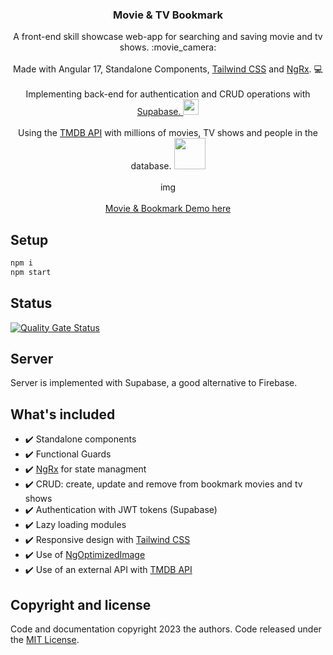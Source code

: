 <p align="center">
  <h3 align="center">Movie &amp; TV Bookmark</h3>

  <p align="center">
    A front-end skill showcase web-app for searching and saving movie and tv shows. :movie_camera:
    <br>
    <br>
    Made with Angular 17, Standalone Components, <a href="https://tailwindcss.com/" target="_blank">Tailwind CSS</a> and <a href="https://ngrx.io/" target="_blank">NgRx</a>.  💻
    <br>
    <br>
    Implementing back-end for authentication and CRUD operations with <a href="https://supabase.com/" target="_blank">Supabase. <img src="https://i.imgur.com/o4Qli7e.png" width="25px" eight="25px"></a>
    <br>
    <br>
    Using the <a href="https://developer.themoviedb.org/docs/getting-started" target="_blank">TMDB API</a> with millions of movies, TV shows and people in the database.  <a href="https://developer.themoviedb.org/docs/getting-started" target="_blank"> <img src="https://www.themoviedb.org/assets/2/v4/logos/v2/blue_square_1-5bdc75aaebeb75dc7ae79426ddd9be3b2be1e342510f8202baf6bffa71d7f5c4.svg" width="50px" eight="50px"></a>
    <br>
    <br>
    img
<!--     <img src="https://media.giphy.com/media/lIbaRQKLbCWkUZUOYs/giphy.gif" alt="Demo example"/> -->
    <br>
    <br>
    <a href="https://movie-tv-bookmark.netlify.app/">Movie &amp; Bookmark Demo here</a>
  </p>
</p>

## Setup

```bash
npm i
npm start
```

## Status

[![Quality Gate Status](https://sonarcloud.io/api/project_badges/measure?project=VinciprovaR_movie-tv-bookmark&metric=alert_status)](https://sonarcloud.io/summary/new_code?id=VinciprovaR_movie-tv-bookmark)

## Server

Server is implemented with Supabase, a good alternative to Firebase.

## What's included

- ✔️ Standalone components
- ✔️ Functional Guards
- ✔️ <a href="https://ngrx.io/" target="_blank">NgRx</a> for state managment
- ✔️ CRUD: create, update and remove from bookmark movies and tv shows
- ✔️ Authentication with JWT tokens (Supabase)
- ✔️ Lazy loading modules
- ✔️ Responsive design with <a href="https://tailwindcss.com/" target="_blank">Tailwind CSS</a>
- ✔️ Use of [NgOptimizedImage](https://angular.io/guide/image-directive)
- ✔️ Use of an external API with <a href="https://developer.themoviedb.org/docs/getting-started" target="_blank">TMDB API</a> 


## Copyright and license

Code and documentation copyright 2023 the authors. Code released under the
[MIT License]().
